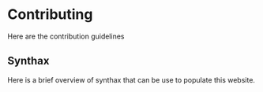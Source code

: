 # Contributing

Here are the  contribution guidelines

## Synthax

Here is a brief overview of synthax that can be use to populate this website.

